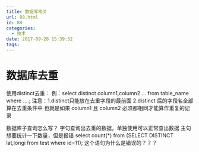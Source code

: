 ```yaml
---
title: 数据库相关
url: 88.html
id: 88
categories:
  - 技术
date: 2017-09-28 15:39:52
tags:
---
```


数据库去重
=====

使用distinct去重：
例：select distinct  column1,column2 ... from table_name where ....;
注意：1.distinct只能放在去重字段的最前面
            2.distinct  后的字段名全部算在去重条件中   也就是如果 column1  且  column2 必须都相同才能算作重复的记录

数据库子查询怎么写？ 字句查询出去重的数据，单独使用可以正常查出数据 主句想要统计一下数量，但是报错 select count(*) from (SELECT DISTINCT lat,longi from test where id=11); 这个语句为什么是错误的？？？